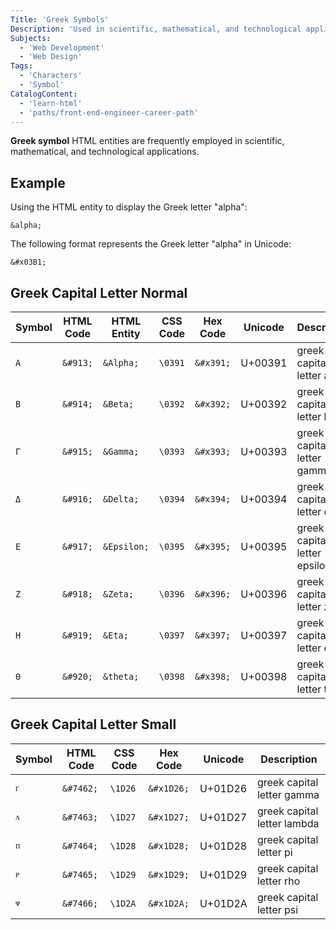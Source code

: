 ```yaml
---
Title: 'Greek Symbols'
Description: 'Used in scientific, mathematical, and technological applications.'
Subjects:
  - 'Web Development'
  - 'Web Design'
Tags:
  - 'Characters'
  - 'Symbol'
CatalogContent:
  - 'learn-html'
  - 'paths/front-end-engineer-career-path'
---
```


**Greek symbol** HTML entities are frequently employed in scientific, mathematical, and technological applications.

## Example

Using the HTML entity to display the Greek letter "alpha":

```
&alpha;
```

The following format represents the Greek letter "alpha" in Unicode:

```
&#x03B1;
```

## Greek Capital Letter Normal

| Symbol | HTML Code | HTML Entity | CSS Code | Hex Code  | Unicode | Description                  |
| ------ | --------- | ----------- | -------- | --------- | ------- | ---------------------------- |
| `Α`    | `&#913;`  | `&Alpha;`   | `\0391`  | `&#x391;` | U+00391 | greek capital letter alpha   |
| `B`    | `&#914;`  | `&Beta;`    | `\0392`  | `&#x392;` | U+00392 | greek capital letter beta    |
| `Γ`    | `&#915;`  | `&Gamma;`   | `\0393`  | `&#x393;` | U+00393 | greek capital letter gamma   |
| `Δ`    | `&#916;`  | `&Delta;`   | `\0394`  | `&#x394;` | U+00394 | greek capital letter delta   |
| `Ε`    | `&#917;`  | `&Epsilon;` | `\0395`  | `&#x395;` | U+00395 | greek capital letter epsilon |
| `Ζ`    | `&#918;`  | `&Zeta;`    | `\0396`  | `&#x396;` | U+00396 | greek capital letter zeta    |
| `Η`    | `&#919;`  | `&Eta;`     | `\0397`  | `&#x397;` | U+00397 | greek capital letter eta     |
| `Θ`    | `&#920;`  | `&theta;`   | `\0398`  | `&#x398;` | U+00398 | greek capital letter theta   |

## Greek Capital Letter Small

| Symbol | HTML Code | CSS Code | Hex Code   | Unicode | Description                 |
| ------ | --------- | -------- | ---------- | ------- | --------------------------- |
| `ᴦ`    | `&#7462;` | `\1D26`  | `&#x1D26;` | U+01D26 | greek capital letter gamma  |
| `ᴧ`    | `&#7463;` | `\1D27`  | `&#x1D27;` | U+01D27 | greek capital letter lambda |
| `ᴨ`    | `&#7464;` | `\1D28`  | `&#x1D28;` | U+01D28 | greek capital letter pi     |
| `ᴩ`    | `&#7465;` | `\1D29`  | `&#x1D29;` | U+01D29 | greek capital letter rho    |
| `ᴪ`    | `&#7466;` | `\1D2A`  | `&#x1D2A;` | U+01D2A | greek capital letter psi    |
